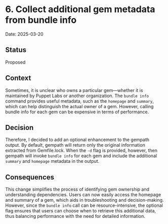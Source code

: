 # 6. Collect additional gem metadata from bundle info

Date: 2025-03-20

## Status

Proposed

## Context

Sometimes, it is unclear who owns a particular gem—whether it is maintained by Puppet Labs or another organization. The `bundle info` command provides useful metadata, such as the `homepage` and `summary`, which can help distinguish the actual owner of a gem. However, calling bundle info for each gem can be expensive in terms of performance.

## Decision

Therefore, I decided to add an optional enhancement to the gempath output.  By default, gempath will return only the original information extracted from Gemfile.lock.  When the `-d` flag is provided, however, then gempath will invoke `bundle info` for each gem and include the additional `summary` and `homepage` metadata in the output.

## Consequences

This change simplifies the process of identifying gem ownership and understanding dependencies. Users can now easily access the homepage and summary of a gem, which aids in troubleshooting and decision-making. However, since the `bundle info` call can be resource-intensive, the optional flag ensures that users can choose when to retrieve this additional data, thus balancing performance with the need for detailed information.

